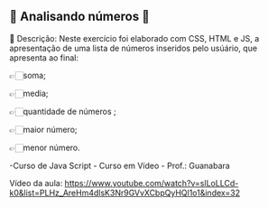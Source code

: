 ## 🧮 Analisando números 🧮

🔰 Descrição:
Neste exercício foi elaborado com CSS, HTML e JS, a apresentação de uma lista de números inseridos pelo usúário, que apresenta ao final:

👉🏻soma;

👉🏻media;

👉🏻quantidade de números ;

👉🏻maior número;

👉🏻menor número.

-Curso de Java Script - Curso em Vídeo - Prof.: Guanabara

Vídeo da aula: https://www.youtube.com/watch?v=slLoLLCd-k0&list=PLHz_AreHm4dlsK3Nr9GVvXCbpQyHQl1o1&index=32

